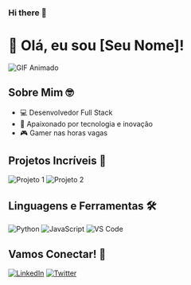### Hi there 👋

# 👋 Olá, eu sou [Seu Nome]!

![GIF Animado](https://media.giphy.com/media/XG3G4CwGtHX9HyTImB/giphy.gif)

## Sobre Mim 🤓

- 💻 Desenvolvedor Full Stack
- 🚀 Apaixonado por tecnologia e inovação
- 🎮 Gamer nas horas vagas

## Projetos Incríveis 🚀

![Projeto 1](https://media.giphy.com/media/uvwzzegHJJA2c/source.gif)
![Projeto 2](https://media.giphy.com/media/KHcFPwBU9YzAB3mTJS/giphy.gif)

## Linguagens e Ferramentas 🛠️

![Python](https://media.giphy.com/media/KAq5w47R9rmTuvWOWa/giphy.gif)
![JavaScript](https://media.giphy.com/media/ln7z2eWriiQAllfVcn/giphy.gif)
![VS Code](https://media.giphy.com/media/IdyAQJVN2kVPNUrojM/giphy.gif)

## Vamos Conectar! 🤝

[![LinkedIn](https://img.shields.io/badge/-LinkedIn-0077B5?style=for-the-badge&logo=linkedin&logoColor=white)](https:www.linkedin.com/in/guilherme-oliveira-03379212b)
[![Twitter](https://img.shields.io/badge/-Twitter-1DA1F2?style=for-the-badge&logo=twitter&logoColor=white)](https://twitter.com/seunome)
